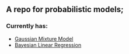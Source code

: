 ## A repo for probabilistic models;

### Currently has:
* [Gaussian Mixture Model](https://github.com/mariovas3/probabilistic_models/tree/master/gmm)
* [Bayesian Linear Regression](https://github.com/mariovas3/probabilistic_models/tree/master/bayesian_linear_reg)

